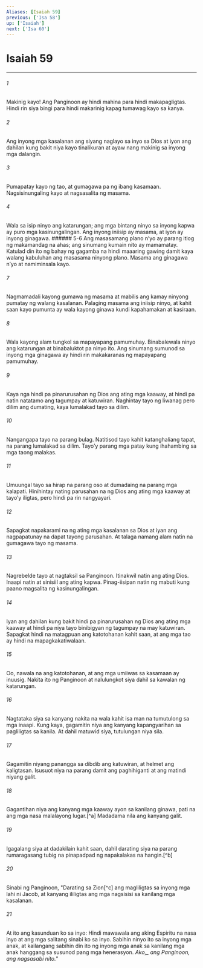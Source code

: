 ```yaml
---
Aliases: [Isaiah 59]
previous: ['Isa 58']
up: ['Isaiah']
next: ['Isa 60']
---
```

# Isaiah 59

***






















###### 1 










Makinig kayo! Ang Panginoon ay hindi mahina para hindi makapagligtas. Hindi rin siya bingi para hindi makarinig kapag tumawag kayo sa kanya. 





















###### 2 










Ang inyong mga kasalanan ang siyang naglayo sa inyo sa Dios at iyon ang dahilan kung bakit niya kayo tinalikuran at ayaw nang makinig sa inyong mga dalangin. 





















###### 3 










Pumapatay kayo ng tao, at gumagawa pa ng ibang kasamaan. Nagsisinungaling kayo at nagsasalita ng masama. 





















###### 4 










Wala sa isip ninyo ang katarungan; ang mga bintang ninyo sa inyong kapwa ay puro mga kasinungalingan. Ang inyong iniisip ay masama, at iyon ay inyong ginagawa. ###### 5-6 Ang masasamang plano nʼyo ay parang itlog ng makamandag na ahas; ang sinumang kumain nito ay mamamatay. Katulad din ito ng bahay ng gagamba na hindi maaaring gawing damit kaya walang kabuluhan ang masasama ninyong plano. Masama ang ginagawa nʼyo at namiminsala kayo. 





















###### 7 










Nagmamadali kayong gumawa ng masama at mabilis ang kamay ninyong pumatay ng walang kasalanan. Palaging masama ang iniisip ninyo, at kahit saan kayo pumunta ay wala kayong ginawa kundi kapahamakan at kasiraan. 





















###### 8 










Wala kayong alam tungkol sa mapayapang pamumuhay. Binabalewala ninyo ang katarungan at binabaluktot pa ninyo ito. Ang sinumang sumunod sa inyong mga ginagawa ay hindi rin makakaranas ng mapayapang pamumuhay. 





















###### 9 










Kaya nga hindi pa pinarurusahan ng Dios ang ating mga kaaway, at hindi pa natin natatamo ang tagumpay at katuwiran. Naghintay tayo ng liwanag pero dilim ang dumating, kaya lumalakad tayo sa dilim. 





















###### 10 










Nangangapa tayo na parang bulag. Natitisod tayo kahit katanghaliang tapat, na parang lumalakad sa dilim. Tayoʼy parang mga patay kung ihahambing sa mga taong malakas. 





















###### 11 










Umuungal tayo sa hirap na parang oso at dumadaing na parang mga kalapati. Hinihintay nating parusahan na ng Dios ang ating mga kaaway at tayoʼy iligtas, pero hindi pa rin nangyayari. 





















###### 12 










Sapagkat napakarami na ng ating mga kasalanan sa Dios at iyan ang nagpapatunay na dapat tayong parusahan. At talaga namang alam natin na gumagawa tayo ng masama. 





















###### 13 










Nagrebelde tayo at nagtaksil sa Panginoon. Itinakwil natin ang ating Dios. Inaapi natin at sinisiil ang ating kapwa. Pinag-iisipan natin ng mabuti kung paano magsalita ng kasinungalingan. 





















###### 14 










Iyan ang dahilan kung bakit hindi pa pinarurusahan ng Dios ang ating mga kaaway at hindi pa niya tayo binibigyan ng tagumpay na may katuwiran. Sapagkat hindi na matagpuan ang katotohanan kahit saan, at ang mga tao ay hindi na mapagkakatiwalaan. 





















###### 15 










Oo, nawala na ang katotohanan, at ang mga umiiwas sa kasamaan ay inuusig. Nakita ito ng Panginoon at nalulungkot siya dahil sa kawalan ng katarungan. 





















###### 16 










Nagtataka siya sa kanyang nakita na wala kahit isa man na tumutulong sa mga inaapi. Kung kaya, gagamitin niya ang kanyang kapangyarihan sa pagliligtas sa kanila. At dahil matuwid siya, tutulungan niya sila. 





















###### 17 










Gagamitin niyang panangga sa dibdib ang katuwiran, at helmet ang kaligtasan. Isusuot niya na parang damit ang paghihiganti at ang matindi niyang galit. 





















###### 18 










Gagantihan niya ang kanyang mga kaaway ayon sa kanilang ginawa, pati na ang mga nasa malalayong lugar.[^a] Madadama nila ang kanyang galit. 





















###### 19 










Igagalang siya at dadakilain kahit saan, dahil darating siya na parang rumaragasang tubig na pinapadpad ng napakalakas na hangin.[^b] 





















###### 20 










Sinabi ng Panginoon, "Darating sa Zion[^c] ang magliligtas sa inyong mga lahi ni Jacob, at kanyang ililigtas ang mga nagsisisi sa kanilang mga kasalanan. 





















###### 21 










At ito ang kasunduan ko sa inyo: Hindi mawawala ang aking Espiritu na nasa inyo at ang mga salitang sinabi ko sa inyo. Sabihin ninyo ito sa inyong mga anak, at kailangang sabihin din ito ng inyong mga anak sa kanilang mga anak hanggang sa susunod pang mga henerasyon. <i class="trans-change">Ako,_ ang Panginoon, ang nagsasabi nito."
